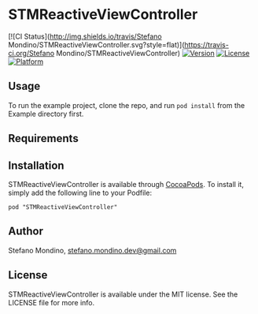 # STMReactiveViewController

[![CI Status](http://img.shields.io/travis/Stefano Mondino/STMReactiveViewController.svg?style=flat)](https://travis-ci.org/Stefano Mondino/STMReactiveViewController)
[![Version](https://img.shields.io/cocoapods/v/STMReactiveViewController.svg?style=flat)](http://cocoadocs.org/docsets/STMReactiveViewController)
[![License](https://img.shields.io/cocoapods/l/STMReactiveViewController.svg?style=flat)](http://cocoadocs.org/docsets/STMReactiveViewController)
[![Platform](https://img.shields.io/cocoapods/p/STMReactiveViewController.svg?style=flat)](http://cocoadocs.org/docsets/STMReactiveViewController)

## Usage

To run the example project, clone the repo, and run `pod install` from the Example directory first.

## Requirements

## Installation

STMReactiveViewController is available through [CocoaPods](http://cocoapods.org). To install
it, simply add the following line to your Podfile:

    pod "STMReactiveViewController"

## Author

Stefano Mondino, stefano.mondino.dev@gmail.com

## License

STMReactiveViewController is available under the MIT license. See the LICENSE file for more info.

